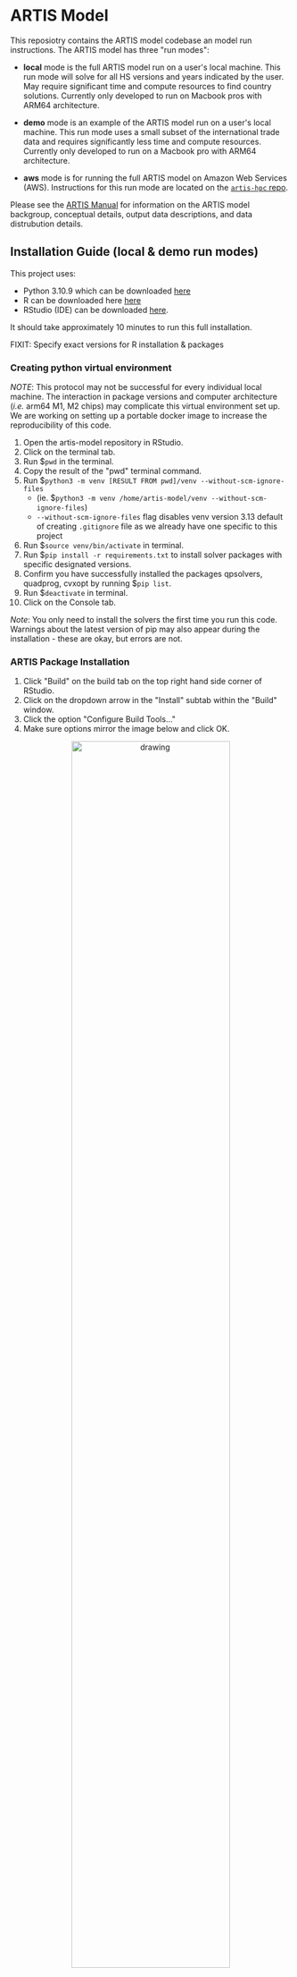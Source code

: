 # ARTIS Model

This reposiotry contains the ARTIS model codebase an model run instructions. The ARTIS model has three "run modes":

- **local** mode is the full ARTIS model run on a user's local machine. This run mode will solve for all HS versions and years indicated by the user. May require significant time and compute resources to find country solutions. Currently only developed to run on Macbook pros with ARM64 architecture. 

- **demo** mode is an example of the ARTIS model run on a user's local machine. This run mode uses a small subset of the international trade data and requires significantly less time and compute resources. Currently only developed to run on a Macbook pro with ARM64 architecture.

- **aws** mode is for running the full ARTIS model on Amazon Web Services (AWS). Instructions for this run mode are located on the [`artis-hpc` repo](https://github.com/Seafood-Globalization-Lab/artis-hpc).

Please see the [ARTIS Manual](https://seafood-globalization-lab.github.io/artis-manual/) for information on the ARTIS model backgroup, conceptual details, output data descriptions, and data distrubution details. 

## Installation Guide (local & demo run modes)

This project uses:
- Python 3.10.9 which can be downloaded [here](https://www.python.org/downloads/release/python-3109/)
- R can be downloaded here [here](https://www.r-project.org/)
- RStudio (IDE) can be downloaded [here](https://posit.co/download/rstudio-desktop/).

It should take approximately 10 minutes to run this full installation.

FIXIT: Specify exact versions for R installation & packages

### Creating python virtual environment

*NOTE*: This protocol may not be successful for every individual local machine. The interaction in package versions and computer architecture (*i.e.* arm64 M1, M2 chips) may complicate this virtual environment set up. We are working on setting up a portable docker image to increase the reproducibility of this code.

1. Open the artis-model repository in RStudio.
2. Click on the terminal tab.
3. Run $`pwd` in the terminal.
4. Copy the result of the "pwd" terminal command.
5. Run $`python3 -m venv [RESULT FROM pwd]/venv --without-scm-ignore-files` 
    - (ie. $`python3 -m venv /home/artis-model/venv --without-scm-ignore-files`)
    - `--without-scm-ignore-files` flag disables venv version 3.13 default of creating `.gitignore` file as we already have one specific to this project
6. Run $`source venv/bin/activate` in terminal.
7. Run $`pip install -r requirements.txt` to install solver packages with specific designated versions.
8. Confirm you have successfully installed the packages qpsolvers, quadprog, cvxopt by running $`pip list`.
9. Run $`deactivate` in terminal.
10. Click on the Console tab.

*Note*: You only need to install the solvers the first time you run this code. Warnings about the latest version of pip may also appear during the installation - these are okay, but errors are not.

### ARTIS Package Installation 
1. Click "Build" on the build tab on the top right hand side corner of RStudio.
2. Click on the dropdown arrow in the "Install" subtab within the "Build" window.
3. Click the option "Configure Build Tools..."
4. Make sure options mirror the image below and click OK.
<p align="center">
  <img src="./images/artis_r_build_config_options.png" alt="drawing" width="75%"/>
</p>
5. Click on the dropdown arrow in the "Install" subtab and select the option "Clean and Install"

## Development

### Branch Naming Guidelines
- **main**: Stable, released versions
- **develop**: Continuous development, all task-oriented branches are created from `develop` and merge back to `develop`.
- **Task Branches**:
  - Use `develop-` as a prefix for task branches.
  - Example: `develop-ingest-new-data-v2`.
  - Task branches should be "short-lived" and merged back into `develop` after completion.
- **hot-fix**: created from `main`, merged back into `main` for quick immediately needed fixes of release version. 
  
  
### Branch Workflow Diagram

```mermaid
gitGraph
   commit id: "v1.0"
   branch develop
   commit
   branch develop-ingest-new-data-v2
   commit id: "clean FAO"
   commit id: "resolve sciname"
   checkout develop
   merge develop-ingest-new-data-v2 id: "merge cleaning script"
   checkout develop
   commit id: "update README"
   branch develop-fix-bug
   commit
   checkout develop
   merge develop-fix-bug id: "merge fix-bug"
   commit id: "add documentation"
   checkout main
   merge develop id: "v2.0 Release"
   branch hot-fix
   checkout hot-fix
   commit id: "forgot this tiny thing"
   checkout main
   merge hot-fix id: "v2.0.1 Release"
```


## Demo Run Mode

Running the demo for the ARTIS model should take approximately 10 minutes. To run the demo for ARTIS run the `02-artis-pipeline.R` script and then run the `04-build-artis-timeseries.R` script.

### Outputs

The outputs of the demo will appear in the `demo/outputs` directory. Within this folder `demo/outputs/custom_ts` will contain all the final files that if run on the full model inputs would be used to create the results of the ARTIS research paper.

Please find below descriptions of main files:
- `demo/outputs/custom_ts/mid_custom_ts.csv`: This is the demo version of the main ARTIS trade records table.
- `demo/outputs/custom_ts/summary_consumption_midpoint.csv`: This is the demo version of the main ARTIS seafood consumption records table.

## Methods

### Model Conceptual Schematic
The following diagrams describes how ARTIS trade records are obtained.

![Disaggregating Trade Records](./images/disaggregating_trade_records.png)
![Aggregating Trade Records back up](./images/building_trade_records_back_up.png)
![Consumption Workflow](./images/consumption_workflow.png)

### Code Conceptual Schematic
The following diagrams describe the how the codebase follows the model schematic illustrated above.

![Cleaning data diagram](./images/model_inputs_creation.png)
![Mass balance solutions](./images/country_mass_balance_solution_creation.png)
![Creating ARTIS codeflow](./images/create_artis_codeflow.png)

## System Requirements
- Platform: x86_64-apple-darwin17.0 (64-bit)
- Running under: macOS Ventura 13.3.1
- R version 4.2.2
- R packages:
  - readxl 1.4.1
  - janitor 2.1.0
  - countrycode 1.4.0
  - doParallel 1.0.17
  - iterators 1.0.14
  - foreach 1.5.2
  - slam 0.1-50
  - Matrix 1.5-1
  - magrittr 2.0.3
  - data.table 1.14.6
  - forcats 0.5.2
  - stringr 1.5.0
  - dplyr 1.0.10
  - purrr 1.0.1
  - readr 2.1.3
  - tidyr 1.2.1
  - tibble 3.1.8
  - ggplot2 3.4.0
  - tidyverse 1.3.2
  - reticulate 1.26
- Python version 3.10.9
- Python packages:
  - cvxopt     1.3.0
  - daqp       0.5.1
  - ecos       2.0.12
  - numpy      1.24.3
  - osqp       0.6.2.post9
  - pip        22.3.1
  - qdldl      0.1.7
  - qpsolvers  3.4.0
  - quadprog   0.1.11
  - scipy      1.10.1
  - scs        3.2.3
  - setuptools 65.6.3
